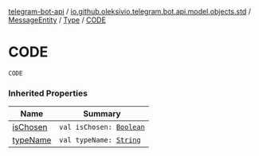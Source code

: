 [telegram-bot-api](../../../index.md) / [io.github.oleksivio.telegram.bot.api.model.objects.std](../../index.md) / [MessageEntity](../index.md) / [Type](index.md) / [CODE](./-c-o-d-e.md)

# CODE

`CODE`

### Inherited Properties

| Name | Summary |
|---|---|
| [isChosen](is-chosen.md) | `val isChosen: `[`Boolean`](https://kotlinlang.org/api/latest/jvm/stdlib/kotlin/-boolean/index.html) |
| [typeName](type-name.md) | `val typeName: `[`String`](https://kotlinlang.org/api/latest/jvm/stdlib/kotlin/-string/index.html) |
